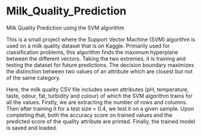 # Milk_Quality_Prediction
Milk Quality Prediction using the SVM algorithm

This is a small project where the Support Vector Machine (SVM) algorithm is used on a milk quality dataset that is on Kaggle.
Primarily used for classification problems, this algorithm finds the maximum hyperplane between the different vectors. Taking the two extremes, it is training and testing the dataset for future predictions. The decision boundary maximizes the distinction between two values of an attribute which are closest but not of the same category.

Here, the milk quality CSV file includes seven attributes (pH, temperature, taste, odour, fat, turbidity and colour) of which the SVM algorithm trains for all the values. 
Firstly, we are extracting the number of rows and columns. Then after training it for a test size = 0.4, we test it on a given sample. Upon completing that, both the accuracy score on trained values and the predicted score of the quality attribute are printed. Finally, the trained model is saved and loaded.
